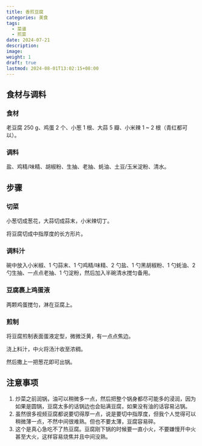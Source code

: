 ```yaml
---
title: 香煎豆腐
categories: 美食
tags:
  - 菜谱
  - 煎菜
date: 2024-07-21
description: 
image: 
weight: 1
draft: true
lastmod: 2024-08-01T13:02:15+08:00
---
```


## 食材与调料

### 食材

老豆腐 250 g、鸡蛋 2 个、小葱 1 根、大蒜 5 瓣、小米辣 1 ~ 2 根（青红都可以）。

### 调料

盐、鸡精/味精、胡椒粉、生抽、老抽、蚝油、土豆/玉米淀粉、清水。

## 步骤

### 切菜

小葱切成葱花，大蒜切成蒜末，小米辣切丁。

将豆腐切成中指厚度的长方形片。

### 调料汁

碗中放入小米椒、1 勺蒜末、1 勺鸡精/味精、2 勺盐、1 勺黑胡椒粉、1 勺蚝油、2 勺生抽、一点点老抽、1 勺淀粉，然后加入半碗清水搅匀备用。

### 豆腐裹上鸡蛋液

两颗鸡蛋搅匀，淋在豆腐上。

### 煎制

将豆腐煎制表面蛋液定型，微微泛黄，有一点点焦边。

浇上料汁，中火将汤汁收至浓稠。

然后撒上一把葱花即可出锅。

## 注意事项

1. 炒菜之前润锅，油可以稍微多一点，然后把整个锅身都尽可能多的浸润，因为如果是圆锅，豆腐太多的话锅边也会贴满豆腐，如果没有油的话容易沾锅。
2. 虽然很多视频豆腐都说要切得厚一点，说是要切中指厚度，但我个人觉得可以稍微薄一点，不然中间很难熟。但也不要太薄，豆腐容易碎。
3. 这个是真心急吃不了热豆腐。豆腐刚下锅的时候要一直小火，不要嫌慢开中火甚至大火，这样容易烧焦并且中间没熟。



